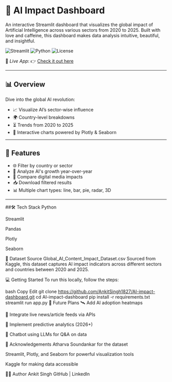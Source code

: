 
# 🤖 AI Impact Dashboard

An interactive Streamlit dashboard that visualizes the global impact of Artificial Intelligence across various sectors from 2020 to 2025. Built with love and caffeine, this dashboard makes data analysis intuitive, beautiful, and insightful.

![Streamlit](https://img.shields.io/badge/Built%20with-Streamlit-red?logo=streamlit)
![Python](https://img.shields.io/badge/Python-Data--powered-blue?logo=python)
![License](https://img.shields.io/badge/License-MIT-green)

📍 *Live App*: 👉 [Check it out here](https://ankitsingh1827-ai-impact-dashboard-global-8idaip.streamlit.app/)

---

## 📊 Overview

Dive into the global AI revolution:
- 📈 Visualize AI’s sector-wise influence
- 🌍 Country-level breakdowns
- ⏳ Trends from 2020 to 2025
- 🧠 Interactive charts powered by Plotly & Seaborn

---

## 🚀 Features

- 🌐 Filter by country or sector
- 📅 Analyze AI's growth year-over-year
- 🧮 Compare digital media impacts
- 📥 Download filtered results
- 📊 Multiple chart types: line, bar, pie, radar, 3D

---



##🛠 Tech Stack
Python

Streamlit

Pandas

Plotly

Seaborn

📂 Dataset Source
Global_AI_Content_Impact_Dataset.csv
Sourced from Kaggle, this dataset captures AI impact indicators across different sectors and countries between 2020 and 2025.

💻 Getting Started
To run this locally, follow the steps:

bash
Copy
Edit
git clone https://github.com/AnkitSingh1827/AI-impact-dashboard.git
cd AI-impact-dashboard
pip install -r requirements.txt
streamlit run app.py
🌟 Future Plans
🛰 Add AI adoption heatmaps

📌 Integrate live news/article feeds via APIs

🧠 Implement predictive analytics (2026+)

💬 Chatbot using LLMs for Q&A on data

🙏 Acknowledgements
Atharva Soundankar for the dataset

Streamlit, Plotly, and Seaborn for powerful visualization tools

Kaggle for making data accessible

👨‍💻 Author
Ankit Singh
GitHub | LinkedIn
